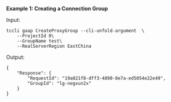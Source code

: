 **Example 1: Creating a Connection Group**



Input: 

```
tccli gaap CreateProxyGroup --cli-unfold-argument  \
    --ProjectId 0\
    --GroupName test\
    --RealServerRegion EastChina
```

Output: 
```
{
    "Response": {
        "RequestId": "19a021f8-dff3-4890-8e7a-ed5054e22e49",
        "GroupId": "lg-negxun2x"
    }
}
```

